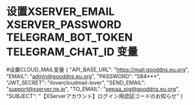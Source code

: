 # 设置XSERVER_EMAIL  XSERVER_PASSWORD  TELEGRAM_BOT_TOKEN   TELEGRAM_CHAT_ID 变量

#设置CLOUD_MAIL变量
{
  "API_BASE_URL": "https://mail.gooddns.eu.org",
  "EMAIL": "admin@gooddns.eu.org",
  "PASSWORD": "584***",
  "JWT_SECRET": "ilovercloudmail-lover",
  "SEND_EMAIL": "support@xserver.ne.jp",
  "TO_EMAIL": "pepaa_pig@gooddns.eu.org",
  "SUBJECT": "【XServerアカウント】ログイン用認証コードのお知らせ"
}

